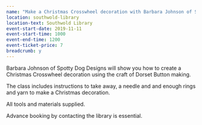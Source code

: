```yaml
---
name: "Make a Christmas Crosswheel decoration with Barbara Johnson of Spotty Dog Designs"
location: southwold-library
location-text: Southwold Library
event-start-date: 2019-11-11
event-start-time: 1000
event-end-time: 1200
event-ticket-price: 7
breadcrumb: y
---
```


Barbara Johnson of Spotty Dog Designs will show you how to create a Christmas Crosswheel decoration using the craft of Dorset Button making.

The class includes instructions to take away, a needle and and enough rings and yarn to make a Christmas decoration.

All tools and materials supplied.

Advance booking by contacting the library is essential.
